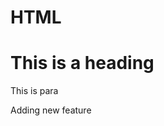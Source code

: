 # HTML
  
<!DOCTYPE html>
<html lang="en" dir="ltr"> 
    <head>
        <meta charset="utf-8">
        <title>My First Webpage</title>
    </head>
    <body>
        <h1>This is a heading        </h1>
        <p>This is para </p>
        <p>Adding new feature</p>
    </body>
</html>

